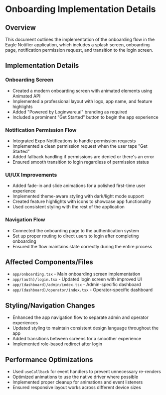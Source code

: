 # Onboarding Implementation Details

## Overview
This document outlines the implementation of the onboarding flow in the Eagle Notifier application, which includes a splash screen, onboarding page, notification permission request, and transition to the login screen.

## Implementation Details

### Onboarding Screen
- Created a modern onboarding screen with animated elements using Animated API
- Implemented a professional layout with logo, app name, and feature highlights
- Added "Powered by Loginware.ai" branding as required
- Included a prominent "Get Started" button to begin the app experience

### Notification Permission Flow
- Integrated Expo Notifications to handle permission requests
- Implemented a clean permission request when the user taps "Get Started"
- Added fallback handling if permissions are denied or there's an error
- Ensured smooth transition to login regardless of permission status

### UI/UX Improvements
- Added fade-in and slide animations for a polished first-time user experience
- Implemented theme-aware styling with dark/light mode support
- Created feature highlights with icons to showcase app functionality
- Used consistent styling with the rest of the application

### Navigation Flow
- Connected the onboarding page to the authentication system
- Set up proper routing to direct users to login after completing onboarding
- Ensured the flow maintains state correctly during the entire process

## Affected Components/Files

- `app/onboarding.tsx` - Main onboarding screen implementation
- `app/(auth)/login.tsx` - Updated login screen with improved UI
- `app/(dashboard)/admin/index.tsx` - Admin-specific dashboard
- `app/(dashboard)/operator/index.tsx` - Operator-specific dashboard

## Styling/Navigation Changes
- Enhanced the app navigation flow to separate admin and operator experiences
- Updated styling to maintain consistent design language throughout the app
- Added transitions between screens for a smoother experience
- Implemented role-based redirect after login

## Performance Optimizations
- Used `useCallback` for event handlers to prevent unnecessary re-renders
- Optimized animations to use the native driver where possible
- Implemented proper cleanup for animations and event listeners
- Ensured responsive layout works across different device sizes 
